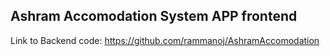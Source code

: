 ## Ashram Accomodation System APP frontend

Link to Backend code: https://github.com/rammanoj/AshramAccomodation
